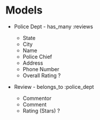 # Models
* Police Dept - has_many :reviews
    - State
    - City
    - Name
    - Police Chief
    - Address
    - Phone Number
    - Overall Rating ?

* Review - belongs_to :police_dept
    - Commentor
    - Comment
    - Rating (Stars) ?



